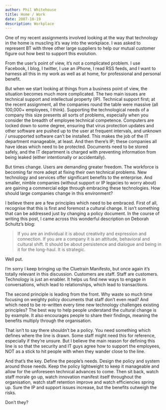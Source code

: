 ```yaml
---
author: Phil Whitehouse
title: Home / Work
date: 2007-10-19
description: Workplace
---
```


One of my recent assignments involved looking at the way that technology in the home is muscling it’s way into the workplace. I was asked to represent BT with three other large suppliers to help our mutual customer figure out how best to support this evolution.

From the user’s point of view, it’s not a complicated problem. I use Facebook, I blog, I twitter, I use an iPhone, I read RSS feeds, and I want to harness all this in my work as well as at home, for professional and personal benefit.

But when we start looking at things from a business point of view, the situation becomes much more complicated. The two main issues are technical support and intellectual property (IP). Technical support first; at the recent assignment, all the companies round the table were massive (all 100,000+ employees, I think). Supporting the technological needs of a company this size presents all sorts of problems, especially when you consider the breadth of employee technical competence. Computers are locked down to some degree, ensuring that virus protection updates and other software are pushed up to the user at frequent intervals, and unknown / unsupported software can’t be installed. This makes the job of the IT department manageable, at least. And then there’s IP; these companies all have ideas which need to be protected. Documents need to be stored safely, and the IT department is charged with preventing information from being leaked (either intentionally or accidentally).

But times change. Users are demanding greater freedom. The workforce is becoming far more adept at fixing their own technical problems. New technology and services offer significant benefits to the enterprise. And smaller, nimble companies (without support or IP legacies to worry about) are gaining a commercial edge through embracing these technologies. How should large companies change in this environment?

I believe there are a few principles which need to be embraced. First of all, recognise that this is first and foremost a cultural change. It isn’t something that can be addressed just by changing a policy document. In the course of writing this post, I came across this wonderful description on Deborah Schultz’s blog:

> If you are an individual it is about creativity and expression and connection. If you are a company it is an attitude, behavioral and cultural shift. It should be about persistence and dialogue and being in it for the long-haul. It is strategic.

Well put.

I’m sorry I keep bringing up the Cluetrain Manifesto, but once again it’s totally relevant in this discussion. Customers are staff. Staff are customers. Technology is just an enabler. It helps us find new ways to engage in conversations, which lead to relationships, which lead to transactions.

The second principle is leading from the front. Why waste so much time focusing on weighty policy documents that staff don’t even read? And which need to be re-written every time new technology challenges existing principles? The best way to help people understand the cultural change is by example. It also encourages people to share their findings, meaning the benefits multiply through the organisation.

That isn’t to say there shouldn’t be a policy. You need something which defines where the line is drawn. Some staff might need this for reference, especially if they’re unsure. But I believe the main reason for defining this line is so that the security and IT guys agree how to support the employees, NOT as a stick to hit people with when they wander close to the line.

And that’s the key. Define the people’s needs. Design the policy and system around those needs. Keep the policy lightweight to keep it manageable and allow for the unforeseen technical advances to come. Then sit back, watch staff morale go up, watch innovation manifest itself throughout the organisation, watch staff retention improve and watch efficiencies spring up. Sure the IP and support issues increase, but the benefits outweigh the risks.

Don’t they?
